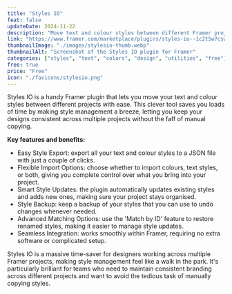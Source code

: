 ```yaml
---
title: "Styles IO"
feat: false
updateDate: 2024-11-22
description: "Move text and colour styles between different Framer projects with ease."
link: "https://www.framer.com/marketplace/plugins/styles-io--1c2t5w7cswyyzd46w1gir70l6/?via=julesvcode"
thumbnailImage: "./images/stylesio-thumb.webp"
thumbnailAlt: "Screenshot of the Styles IO plugin for Framer"
categories: ["styles", "text", "colors", "design", "utilities", "free"]
free: true
price: "Free"
icon: "./favicons/stylesio.png"
---
```


Styles IO is a handy Framer plugin that lets you move your text and colour styles between different projects with ease. This clever tool saves you loads of time by making style management a breeze, letting you keep your designs consistent across multiple projects without the faff of manual copying.

<b>Key features and benefits:</b>

- Easy Style Export: export all your text and colour styles to a JSON file with just a couple of clicks.
- Flexible Import Options: choose whether to import colours, text styles, or both, giving you complete control over what you bring into your project.
- Smart Style Updates: the plugin automatically updates existing styles and adds new ones, making sure your project stays organised.
- Style Backup: keep a backup of your styles that you can use to undo changes whenever needed.
- Advanced Matching Options: use the 'Match by ID' feature to restore renamed styles, making it easier to manage style updates.
- Seamless Integration: works smoothly within Framer, requiring no extra software or complicated setup.

Styles IO is a massive time-saver for designers working across multiple Framer projects, making style management feel like a walk in the park. It's particularly brilliant for teams who need to maintain consistent branding across different projects and want to avoid the tedious task of manually copying styles.